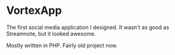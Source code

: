 # VortexApp
The first social media application I designed. It wasn't as good as Streamnote, but it looked awesome.

Mostly written in PHP. Fairly old project now. 
